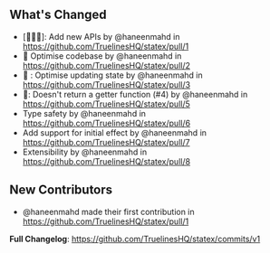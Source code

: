 ## What's Changed

- [🥸🤠🥳]: Add new APIs by @haneenmahd in https://github.com/TruelinesHQ/statex/pull/1
- 🧐 Optimise codebase by @haneenmahd in https://github.com/TruelinesHQ/statex/pull/2
- 🥸 : Optimise updating state by @haneenmahd in https://github.com/TruelinesHQ/statex/pull/3
- 🥸: Doesn't return a getter function (#4) by @haneenmahd in https://github.com/TruelinesHQ/statex/pull/5
- Type safety by @haneenmahd in https://github.com/TruelinesHQ/statex/pull/6
- Add support for initial effect by @haneenmahd in https://github.com/TruelinesHQ/statex/pull/7
- Extensibility by @haneenmahd in https://github.com/TruelinesHQ/statex/pull/8

## New Contributors

- @haneenmahd made their first contribution in https://github.com/TruelinesHQ/statex/pull/1

**Full Changelog**: https://github.com/TruelinesHQ/statex/commits/v1
